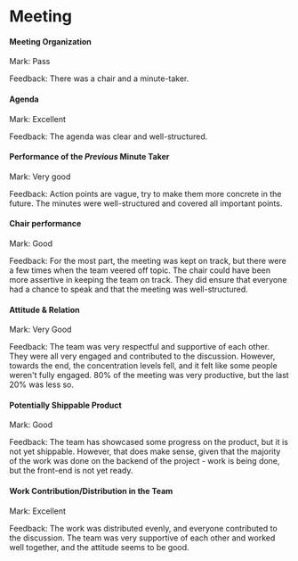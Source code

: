 # Meeting

#### Meeting Organization

Mark: Pass

Feedback: There was a chair and a minute-taker.

#### Agenda 

Mark: Excellent

Feedback: The agenda was clear and well-structured.

#### Performance of the *Previous* Minute Taker

Mark: Very good

Feedback: Action points are vague, try to make them more concrete in the future. The minutes were well-structured and covered all important points.

#### Chair performance

Mark: Good

Feedback: For the most part, the meeting was kept on track, but there were a few times when the team veered off topic. The chair could have been more assertive in keeping the team on track. They did ensure that everyone had a chance to speak and that the meeting was well-structured.

#### Attitude & Relation

Mark: Very Good

Feedback: The team was very respectful and supportive of each other. They were all very engaged and contributed to the discussion. However, towards the end, the concentration levels fell, and it felt like some people weren't fully engaged. 80% of the meeting was very productive, but the last 20% was less so.

#### Potentially Shippable Product

Mark: Good

Feedback: The team has showcased some progress on the product, but it is not yet shippable. However, that does make sense, given that the majority of the work was done on the backend of the project - work is being done, but the front-end is not yet ready.

#### Work Contribution/Distribution in the Team

Mark: Excellent

Feedback: The work was distributed evenly, and everyone contributed to the discussion. The team was very supportive of each other and worked well together, and the attitude seems to be good.

